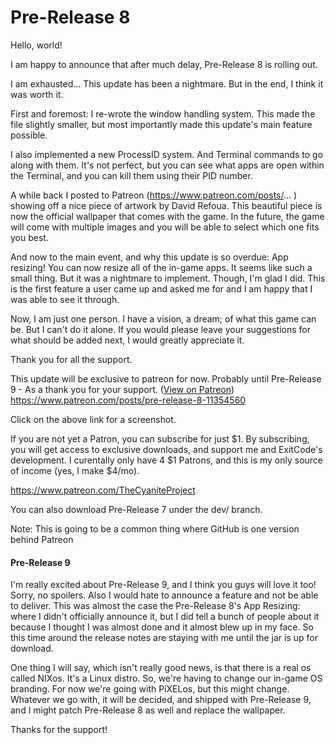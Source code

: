 # Pre-Release 8
Hello, world!

I am happy to announce that after much delay, Pre-Release 8 is rolling out.

I am exhausted... This update has been a nightmare. But in the end, I think it was worth it.

First and foremost: I re-wrote the window handling system. This made the file slightly smaller, but most importantly made this update's main feature possible.

I also implemented a new ProcessID system. And Terminal commands to go along with them. It's not perfect, but you can see what apps are open within the Terminal, and you can kill them using their PID number.

A while back I posted to Patreon (https://www.patreon.com/posts/... ) showing off a nice piece of artwork by David Refoua. This beautiful piece is now the official wallpaper that comes with the game. In the future, the game will come with multiple images and you will be able to select which one fits you best.

And now to the main event, and why this update is so overdue: App resizing! You can now resize all of the in-game apps. It seems like such a small thing. But it was a nightmare to implement. Though, I'm glad I did. This is the first feature a user came up and asked me for and I am happy that I was able to see it through.

Now, I am just one person. I have a vision, a dream; of what this game can be. But I can't do it alone. If you would please leave your suggestions for what should be added next, I would greatly appreciate it.

Thank you for all the support.

This update will be exclusive to patreon for now. Probably until Pre-Release 9 - As a thank you for your support.
([View on Patreon](https://www.patreon.com/posts/pre-release-8-11354560)) https://www.patreon.com/posts/pre-release-8-11354560

Click on the above link for a screenshot.

If you are not yet a Patron, you can subscribe for just $1. By subscribing, you will get access to exclusive downloads, and support me and ExitCode's development. I curentally only have 4 $1 Patrons, and this is my only source of income (yes, I make $4/mo).

https://www.patreon.com/TheCyaniteProject

You can also download Pre-Release 7 under the dev/ branch.

Note:
This is going to be a common thing where GitHub is one version behind Patreon

#### Pre-Release 9
I'm really excited about Pre-Release 9, and I think you guys will love it too!
Sorry, no spoilers. Also I would hate to announce a feature and not be able to deliver. This was almost the case the Pre-Release 8's App Resizing: where I didn't officially announce it, but I did tell a bunch of people about it because I thought I was almost done and it almost blew up in my face. So this time around the release notes are staying with me until the jar is up for download.

One thing I will say, which isn't really good news, is that there is a real os called NIXos. It's a Linux distro. So, we're having to change our in-game OS branding. For now we're going with PiXELos, but this might change. Whatever we go with, it will be decided, and shipped with Pre-Release 9, and I might patch Pre-Release 8 as well and replace the wallpaper.

Thanks for the support!